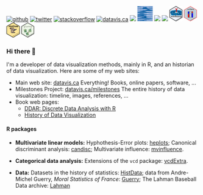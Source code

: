 
<!-- icons -->
<!--
[<img src='https://cdn.jsdelivr.net/npm/simple-icons@3.0.1/icons/github.svg' alt='github' height='30'>](https://github.com/friendly)
[<img src='https://cdn.jsdelivr.net/npm/simple-icons@3.0.1/icons/twitter.svg' alt='twitter' height='30'>](https://twitter.com/datavisFriendly)
[<img src='https://cdn.jsdelivr.net/npm/simple-icons@3.0.1/icons/stackoverflow.svg' alt='stackoverflow' height='30'>](https://stackoverflow.com/users/user101089)
[<img src='https://cdn.jsdelivr.net/npm/simple-icons@3.0.1/icons/icloud.svg' alt='website' height='30'>](https://www.datavis.ca) 
[<img src='https://raw.githubusercontent.com/friendly/6135/master/images/icons/psy6135-icon.png' alt='Psyc6135' height='30'>](https://friendly.github.io/6135/)
[<img src='https://raw.githubusercontent.com/friendly/HistDataVis/main/images/favicon_io/android-chrome-192x192.png' alt='HistDataVis' height='30'>](https://friendly.github.io/HistDataVis/)
<br />
-->

<!-- using https://simpleicons.now.sh/:name/:color -->
[<img src='https://simpleicons.vercel.app/github/4183C4' alt='github' height='40'>](https://github.com/friendly)
[<img src='https://simpleicons.vercel.app/twitter/00acee' alt='twitter' height='40'>](https://twitter.com/datavisFriendly)
[<img src='https://simpleicons.vercel.app/stackoverflow/F47F24' alt='stackoverflow' height='40'>](https://stackoverflow.com/users/user101089)
[<img src='https://www.datavis.ca/favicon.ico' alt='datavis.ca' height='40'>](https://www.datavis.ca)
[<img src='https://raw.githubusercontent.com/friendly/6135/master/images/icons/psy6135-icon.png' height='40'>](https://friendly.github.io/6135/)
[<img src='https://raw.githubusercontent.com/friendly/HistDataVis/main/images/favicon_io/android-chrome-192x192.png' height='40'>](https://friendly.github.io/HistDataVis/)
[<img src='https://raw.githubusercontent.com/friendly/heplots/master/man/figures/logo.png' height='40'>](https://github.com/friendly/heplots)
[<img src='https://raw.githubusercontent.com/friendly/candisc/master/candisc-logo.png' height='40'>](https://github.com/friendly/candisc)
[<img src='https://raw.githubusercontent.com/friendly/mvinfluence/master/man/figures/logo.png' height='40'>](https://github.com/friendly/mvinfluence)
[<img src='https://raw.githubusercontent.com/friendly/vcdExtra/master/man/figures/logo.png' height='40'>](https://github.com/friendly/vcdextra)
[<img src='https://raw.githubusercontent.com/friendly/HistData/master/man/figures/HistData-logo.png' height='40'>](https://github.com/friendly/HistData)
[<img src='https://raw.githubusercontent.com/friendly/Guerry/master/Guerry-logo.png' height='40'>](https://github.com/friendly/Guerry)





### Hi there 👋

<!--
**friendly/friendly** is a ✨ _special_ ✨ repository because its `README.md` (this file) appears on your GitHub profile.

Here are some ideas to get you started:

- 🔭 I’m currently working on ...
- 🌱 I’m currently learning ...
- 👯 I’m looking to collaborate on ...
- 🤔 I’m looking for help with ...
- 💬 Ask me about ...
- 📫 How to reach me: ...
- 😄 Pronouns: ...
- ⚡ Fun fact: ...
-->
I'm a developer of data visualization methods, mainly in R, and an historian of data visualization. Here are some of my web sites:

- Main web site: [datavis.ca](https://www.datavis.ca) Everything! Books, online papers, software, ...
- Milestones Project: [datavis.ca/milestones](https://www.datavis.ca/milestones) The entire history of data visualization: timeline, images, references, ...
- Book web pages: 
  + [DDAR: Discrete Data Analysis with R](http://ddar.datavis.ca/)
  + [History of Data Visualization](https://friendly.github.io/HistDataVis/)

#### R packages

- **Multivariate linear models:** Hyphothesis-Error plots: [heplots](https://github.com/friendly/heplots); Canonical discriminant analysis: [candisc](https://github.com/friendly/candisc); 
Multivariate influence: [mvinfluence](https://github.com/friendly/mvinfluence).

- **Categorical data analysis:** Extensions of the `vcd` package: [vcdExtra](https://github.com/friendly/heplots).

- **Data:** Datasets in the history of statistics: [HistData](https://github.com/friendly/HistData); data from Andre-Michel Guerry, _Moral Statistics of France_: [Guerry](https://github.com/friendly/Guerry); The Lahman Baseball Data archive: [Lahman](https://github.com/cdalzell/Lahman)
